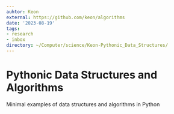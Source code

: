 ```yaml
---
auhtor: Keon
external: https://github.com/keon/algorithms
date: '2023-08-19'
tags:
- research
- inbox
directory: ~/Computer/science/Keon-Pythonic_Data_Structures/
---
```


# Pythonic Data Structures and Algorithms

Minimal examples of data structures and algorithms in Python
